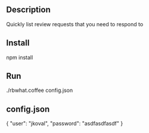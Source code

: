 Description
-----------

Quickly list review requests that you need to respond to


Install
-------

npm install


Run
---

./rbwhat.coffee config.json


config.json
-----------
{
  "user": "jkoval",
  "password": "asdfasdfasdf"
}
